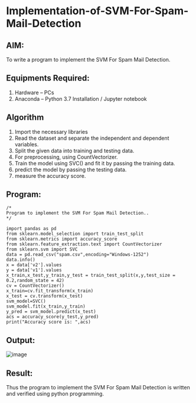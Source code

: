 # Implementation-of-SVM-For-Spam-Mail-Detection

## AIM:
To write a program to implement the SVM For Spam Mail Detection.

## Equipments Required:
1. Hardware – PCs
2. Anaconda – Python 3.7 Installation / Jupyter notebook

## Algorithm
1. Import the necessary libraries
2. Read the dataset and separate the independent and dependent variables.
3. Split the given data into training and testing data.
4. For preprocessing, using CountVectorizer.
5. Train the model using SVC() and fit it by passing the training data.
6. predict the model by passing the testing data.
7. measure the accuracy score.

## Program:
```
/*
Program to implement the SVM For Spam Mail Detection..  
*/

import pandas as pd
from sklearn.model_selection import train_test_split
from sklearn.metrics import accuracy_score
from sklearn.feature_extraction.text import CountVectorizer
from sklearn.svm import SVC
data = pd.read_csv("spam.csv",encoding="Windows-1252")
data.info()
x = data['v2'].values
y = data['v1'].values
x_train,x_test,y_train,y_test = train_test_split(x,y,test_size = 0.2,random_state = 42)
cv = CountVectorizer()
x_train=cv.fit_transform(x_train)
x_test = cv.transform(x_test)
svm_model=SVC()
svm_model.fit(x_train,y_train)
y_pred = svm_model.predict(x_test)
acs = accuracy_score(y_test,y_pred)
print("Accuracy score is: ",acs)
```

## Output:
![image](https://github.com/user-attachments/assets/90149c1c-f6b6-485c-991b-354630426581)

## Result:
Thus the program to implement the SVM For Spam Mail Detection is written and verified using python programming.
